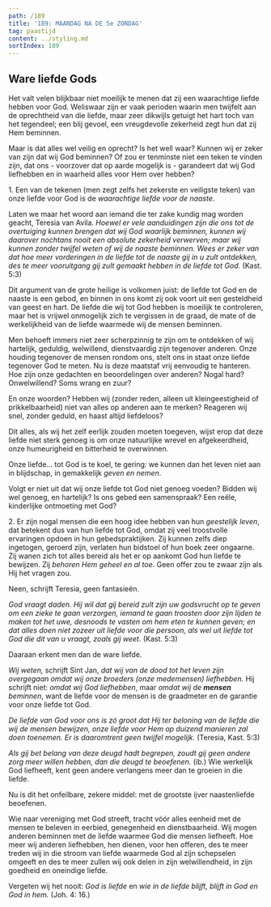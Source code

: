 ```yaml
---
path: /189
title: '189: MAANDAG NA DE 5e ZONDAG'
tag: paastijd
content: ../styling.md
sortIndex: 189
---
```


## Ware liefde Gods

Het valt velen blijkbaar niet moeilijk te menen dat zij een waarachtige liefde hebben voor God.
Weliswaar zijn er vaak perioden waarin men twijfelt aan de oprechtheid van die liefde, maar zeer dikwijls getuigt het hart toch van het tegendeel; een blij gevoel, een vreugdevolle zekerheid zegt hun dat zij Hem beminnen.

Maar is dat alles wel veilig en oprecht? Is het well waar? Kunnen wij er zeker van zijn dat wij God beminnen? Of zou er tenminste niet een teken te vinden zijn, dat ons - voorzover dat op aarde mogelijk is - garandeert dat wij God liefhebben en in waarheid alles voor Hem over hebben?

1\. Een van de tekenen (men zegt zelfs het zekerste en veiligste teken) van onze liefde voor God is de _waarachtige liefde voor de naaste_.

Laten we maar het woord aan iemand die ter zake kundig mag worden geacht, Teresia van Avila. _Hoewel er vele aanduidingen zijn die ons tot de overtuiging kunnen brengen dat wij God waarlijk beminnen, kunnen wij daarover nochtans nooit een absolute zekerheid verwerven; maar wij kunnen zonder twijfel weten of wij de naaste beminnen. Wees er zeker van dat hoe meer vorderingen in de liefde tot de naaste gij in u zult ontdekken, des te meer vooruitgang gij zult gemaakt hebben in de liefde tot God._ (Kast. 5:3)

Dit argument van de grote heilige is volkomen juist: de liefde tot God en de naaste is een gebod, en binnen in ons komt zij ook voort uit een gesteldheid van geest en hart. De liefde die wij tot God hebben is moeilijk te controleren, maar het is vrijwel onmogelijk zich te vergissen in de graad, de mate of de werkelijkheid van de liefde waarmede wij de mensen beminnen.

Men behoeft immers niet zeer scherpzinnig te zijn om te ontdekken of wij hartelijk, geduldig, welwillend, dienstvaardig zijn tegenover anderen. Onze houding tegenover de mensen rondom ons, stelt ons in staat onze liefde tegenover God te meten. Nu is deze maatstaf vrij eenvoudig te hanteren. Hoe zijn onze gedachten en beoordelingen over anderen? Nogal hard? Onwelwillend? Soms wrang en zuur?

En onze woorden? Hebben wij (zonder reden, alleen uit kleingeestigheid of prikkelbaarheid) niet van alles op anderen aan te merken? Reageren wij snel, zonder geduld, en haast altijd liefdeloos?

Dit alles, als wij het zelf eerlijk zouden moeten toegeven, wijst erop dat deze liefde niet sterk genoeg is om onze natuurlijke wrevel en afgekeerdheid, onze humeurigheid en bitterheid te overwinnen.

Onze liefde... tot God is te koel, te gering: we
kunnen dan het leven niet aan in blijdschap, in gemakkelijk _geven en nemen_.

Volgt er niet uit dat wij onze liefde tot God niet genoeg voeden? Bidden wij wel genoeg, en hartelijk? Is ons gebed een samenspraak? Een reële, kinderlijke ontmoeting met God?

2\. Er zijn nogal mensen die een hoog idee hebben van hun _geestelijk leven_, dat betekent dus van hun liefde tot God, omdat zij veel troostvolle ervaringen opdoen in hun gebedspraktijken. Zij kunnen zelfs diep ingetogen, geroerd zijn, verlaten hun bidstoel of hun boek zeer ongaarne. Zij wanen zich tot alles bereid als het er op aankomt God hun liefde te bewijzen. Zij _behoren Hem geheel en al toe_. Geen offer zou te zwaar zijn als Hij het vragen zou.

Neen, schrijft Teresia, geen fantasieën.

_God vraagt daden. Hij wil dat gij bereid zult zijn uw godsvrucht op te geven om een zieke te gaan verzorgen, iemand te gaan troosten door zijn lijden te maken tot het uwe, desnoods te vasten om hem eten te kunnen geven; en dat alles doen niet zozeer uit liefde voor die persoon, als wel uit liefde tot God die dit van u vraagt, zoals gij weet._ (Kast. 5:3)

Daaraan erkent men dan de ware liefde.

_Wij weten,_ schrijft Sint Jan, _dat wij van de dood tot het leven zijn overgegaan omdat wij onze broeders (onze medemensen) liefhebben._ Hij schrijft niet: _omdat wij God liefhebben_, maar _omdat wij de __mensen__ beminnen_, want de liefde voor de mensen is de graadmeter en de garantie voor onze liefde tot God.

_De liefde van God voor ons is zó groot dat Hij ter beloning van de liefde die wij de mensen bewijzen, onze liefde voor Hem op duizend manieren zal doen toenemen. Er is daaromtrent geen twijfel mogelijk._ (Teresia, Kast. 5:3)

_Als gij bet belang van deze deugd hadt begrepen, zoudt gij geen andere zorg meer willen hebben, dan die deugd te beoefenen._ (ib.) Wie werkelijk God liefheeft, kent geen andere verlangens meer dan te groeien in die liefde.

Nu is dit het onfeilbare, zekere middel: met de grootste ijver naastenliefde beoefenen.

Wie naar vereniging met God streeft, tracht vóór alles eenheid met de mensen te beleven in eerbied, genegenheid en dienstbaarheid. Wij mogen anderen beminnen met de liefde waarmee God die mensen liefheeft. Hoe meer wij anderen liefhebben, hen dienen, voor hen offeren, des te meer treden wij in die stroom van liefde waarmede God al zijn schepselen omgeeft en des te meer zullen wij ook delen in zijn welwillendheid, in zijn goedheid en oneindige liefde.

Vergeten wij het nooit: _God is liefde_ en _wie in de liefde blijft, blijft in God en God in hem._ (Joh. 4: 16.)
